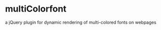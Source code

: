 multiColorfont
==============

a jQuery plugin for dynamic rendering of multi-colored fonts on webpages
